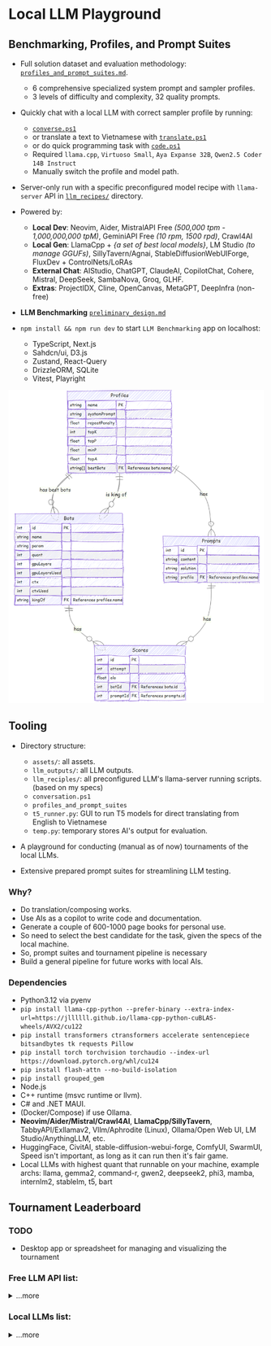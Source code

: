 # Local LLM Playground

## Benchmarking, Profiles, and Prompt Suites

- Full solution dataset and evaluation methodology: [`profiles_and_prompt_suites.md`](./profiles_and_prompt_suites.md).
  - 6 comprehensive specialized system prompt and sampler profiles.
  - 3 levels of difficulty and complexity, 32 quality prompts.
- Quickly chat with a local LLM with correct sampler profile by running:
  - [`converse.ps1`](./converse.ps1)
  - or translate a text to Vietnamese with [`translate.ps1`](./translate.ps1)
  - or do quick programming task with [`code.ps1`](./code.ps1)
  - Required `llama.cpp`, `Virtuoso Small`, `Aya Expanse 32B`, `Qwen2.5 Coder 14B Instruct`
  - Manually switch the profile and model path.
- Server-only run with a specific preconfigured model recipe with `llama-server` API in [`llm_recipes/`](./llm_recipes) directory.

- Powered by:

  - **Local Dev**: Neovim, Aider, MistralAPI Free _(500,000 tpm - 1,000,000,000 tpM)_, GeminiAPI Free _(10 rpm, 1500 rpd)_, Crawl4AI
  - **Local Gen**: LlamaCpp + _{a set of best local models}_, LM Studio _(to manage GGUFs)_, SillyTavern/Agnai, StableDiffusionWebUIForge, FluxDev + ControlNets/LoRAs
  - **External Chat**: AIStudio, ChatGPT, ClaudeAI, CopilotChat, Cohere, Mistral, DeepSeek, SambaNova, Groq, GLHF.
  - **Extras**: ProjectIDX, Cline, OpenCanvas, MetaGPT, DeepInfra (non-free)

- **LLM Benchmarking** [`preliminary_design.md`](./preliminary_design.md)
- `npm install && npm run dev` to start `LLM Benchmarking` app on localhost:
  - TypeScript, Next.js
  - Sahdcn/ui, D3.js
  - Zustand, React-Query
  - DrizzleORM, SQLite
  - Vitest, Playright

![ER Diagram](./assets/design/erdiagram.png)

## Tooling

- Directory structure:

  - `assets/`: all assets.
  - `llm_outputs/`: all LLM outputs.
  - `llm_reciples/`: all preconfigured LLM's llama-server running scripts. (based on my specs)
  - `conversation.ps1`
  - `profiles_and_prompt_suites`
  - `t5_runner.py`: GUI to run T5 models for direct translating from English to Vietnamese
  - `temp.py`: temporary stores AI's output for evaluation.

- A playground for conducting (manual as of now) tournaments of the local LLMs.
- Extensive prepared prompt suites for streamlining LLM testing.

### Why?

- Do translation/composing works.
- Use AIs as a copilot to write code and documentation.
- Generate a couple of 600-1000 page books for personal use.
- So need to select the best candidate for the task, given the specs of the local machine.
- So, prompt suites and tournament pipeline is necessary
- Build a general pipeline for future works with local AIs.

### Dependencies

- Python3.12 via pyenv
- `pip install llama-cpp-python --prefer-binary --extra-index-url=https://jllllll.github.io/llama-cpp-python-cuBLAS-wheels/AVX2/cu122`
- `pip install transformers ctransformers accelerate sentencepiece bitsandbytes tk requests Pillow`
- `pip install torch torchvision torchaudio --index-url https://download.pytorch.org/whl/cu124`
- `pip install flash-attn --no-build-isolation`
- `pip install grouped_gem`
- Node.js
- C++ runtime (msvc runtime or llvm).
- C# and .NET MAUI.
- (Docker/Compose) if use Ollama.
- **Neovim/Aider/Mistral/Crawl4AI**, **LlamaCpp/SillyTavern**, TabbyAPI/Exllamav2, Vllm/Aphrodite (Linux), Ollama/Open Web UI, LM Studio/AnythingLLM, etc.
- HuggingFace, CivitAI, stable-diffusion-webui-forge, ComfyUI, SwarmUI, Speed isn't important, as long as it can run then it's fair game.
- Local LLMs with highest quant that runnable on your machine, example archs: llama, gemma2, command-r, gwen2, deepseek2, phi3, mamba, internlm2, stablelm, t5, bart

## Tournament Leaderboard

### TODO

- Desktop app or spreadsheet for managing and visualizing the tournament

### Free LLM API list:

<details>
    <summary>...more</summary>

#### GLHF

1. Llama 3.1 405B Instruct
1. Deepseek 2.5
1. Aria
1. Command R Plus
1. Athene v2 Chat
1. Magnum v4 123B
1. Llama 3.1 Nemotron 70B Instruct HF

#### Mistral

1. Mistral Large 2411
1. Mistral 8x22B
1. Codestral

#### Groq

1. Llama 3.2 90B Text Preview
1. Llama 3.3 70B Versatile

#### SambaNova Cloud

1. LLama 3.2 90B Vision Instruct
1. Qwen 2.5 72B Instruct
1. QwQ 32B Preview

#### Google AI Studio or Project IDX

1. Gemini 2.0 Flash Experimental
1. Gemini Experimental 1206
1. Gemini 2.0 Flash Thinking Experimental

#### DeepSeek

1. DeepSeek-R1-Lite-Preview

#### Big Brother

1. ChatGPT 4o
1. Claude 3.5 Sonnet
1. Copilot Chat

</details>

### Local LLMs list:

<details>
    <summary>...more</summary>

#### 12B - 70B

- Llama-3.3-70B-Instruct.i1-IQ2_M (24.12 GB)
- Qwen2.5-Coder-32B-Instruct-Q5_K_L (23.74 GB)
- Qwen2.5-32B-Instruct-Q5_K_L (23.74 GB)
- Codestral-22B-v0.1-Q8_0 (23.64 GB)
- aya-expanse-32b-Q5_K_L (23.56 GB)
- c4ai-command-r-08-2024-Q5_K_L (23.56 GB)
- gemma-2-27B-it-Q6_K (22.34 GB)
- Mixtral-8x7B-Instruct-v0.1-exhaustive-LoRA.i1-IQ3_M (21.43 GB)
- Yi-1.5-34B-Chat-16K.IQ4_XS (18.64 GB)
- Mistral-Small-Instruct-2409-Q6_K (18.25 GB)
- starcoder2-15b-instruct-v0.1-Q8_0 (16.97 GB)
- DeepSeek-Coder-V2-Lite-Instruct-Q8_0 (16.70 GB)
- qwen2.5-coder-14b-instruct-q8_0 (15.70 GB)
- Virtuoso-Small-Q8_0 (15.70 GB)
- phi-4-Q8_0 (15.58 GB)
- vicuna-13b-v1.5.Q8_0 (13.83 GB)
- Mistral-Nemo-Instruct-2407-Q8_0 (13.02 GB)
- magnum-12b-v2.5-kto-Q8_0 (13.02 GB)
- stablelm-2-12b-chat-Q8_0 (12.91 GB)

#### 6.7B - 11B

- Nous-Hermes-2-SOLAR-10.7B.Q8_0 (11.40 GB)
- Fimbulvetr-11B-v2-Q8_0 (11.40 GB)
- gemma-2-9b-it-Q8_0_L (10.69 GB)
- codegeex4-all-9b-Q8_0 (9.99 GB)
- codegemma-7B-it-Q8_0 (9.08 GB)
- aya-expanse-8b-Q8_0 (8.54 GB)
- c4ai-command-r7b-12-2024-q8_0 (8.54 GB)
- Hermes-3-Llama-3.1-8B-Q8_0 (8.54 GB)
- Poppy_Porpoise-1.4-L3-8B.Q8_0 (8.54 GB)
- Ministral-8B-Instruct-2410-Q8_0 (8.53 GB)
- OpenCoder-8B-Instruct-Q8_0 (8.26 GB)
- Qwen2.5-Coder-7B-Instruct-Q8_0 (8.10 GB)
- SeaLLMs-v3-7B-Chat-Q8_0 (8.10 GB)
- Marco-o1-Q8_0 (8.10 GB)
- Llava-v1.5-7B-Q8_0 (7.79 GB)
- falcon-mamba-7b-instruct-Q8_0 (7.77 GB)
- codeqwen-1_5-7b-chat-q8_0 (7.71 GB)
- mathstral-7B-v0.1.Q8_0 (7.70 GB)
- rho-math-7b-v0.1-Q8_0 (7.70 GB)
- starcoder2-7b-instruct.Q8_0 (7.63 GB)
- deepseek-coder-6.7B-instruct-Q6_K (5.53 GB)
- CodeLlama-7b-Instruct-hf-Q6_K (5.53 GB)

#### 0.1B - 4B

- gemma-2-2b-it-f16 (5.24 GB)
- Nemotron-Mini-4B-Instruct-Q8_0 (4.46 GB)
- Phi-3.5-mini-instruct-Q8_0 (4.06 GB)
- Qwen2.5-Coder-3B-Instruct-Q8_0 (3.62 GB)
- Ministral-3B-instruct-Q8_0 (3.52 GB)
- SmolLM2-1.7B-Instruct-f16 (3.42 GB)
- Llama-Doctor-3.2-3B-Instruct-Q8_0 (3.42 GB)
- Hermes-3-Llama-3.2-3B-Q8_0 (3.42 GB)
- stable-code-instruct-3B-Q8_0 (2.97 GB)
- Llama-3.2-1B-Instruct-f16 (2.48 GB)
- Qwen2.5-Coder-0.5B-Instruct-f16 (994.16 MB)
- Qwen2.5-0.5B-Instruct-f16 (994.16 MB)
- SmolLM2-360M-Instruct-f16 (725.55 MB)
- SmolLM2-135M-Instruct-f16 (270.89 MB)

</details>
